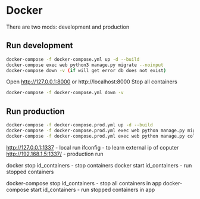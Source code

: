 # Docker
There are two mods: development and production
## Run development
```bash
docker-compose -f docker-compose.yml up -d --build
docker-compose exec web python3 manage.py migrate --noinput
docker-compose down -v (if will get error db does not exist)
```
Open http://127.0.0.1:8000 or http://localhost:8000
Stop all containers
```bash
docker-compose -f docker-compose.yml down -v
```

## Run production
```bash
docker-compose -f docker-compose.prod.yml up -d --build
docker-compose -f docker-compose.prod.yml exec web python manage.py migrate --noinput
docker-compose -f docker-compose.prod.yml exec web python manage.py collectstatic --no-input --clear
```

http://127.0.0.1:1337 - local run
ifconfig - to learn external ip of coputer
http://192.168.1.5:1337/ - production run

docker stop id_containers - stop containers
docker start id_containers - run stopped containers

docker-compose stop id_containers - stop all containers in app
docker-compose start id_containers - run stopped containers in app